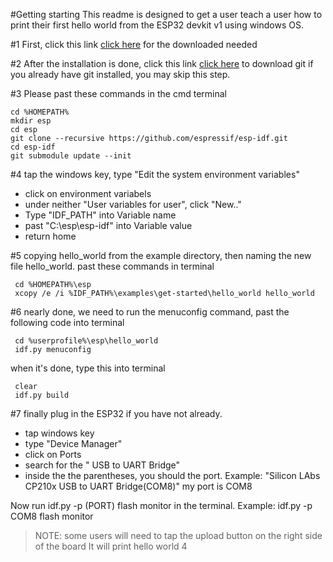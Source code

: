 #Getting starting
This readme is designed to get a user teach a user how to print their first hello world from the ESP32 devkit v1 using windows OS.

#1 First, click this link [click here](https://dl.espressif.com/dl/esp-idf-tools-setup-1.2.exe) for the downloaded needed

#2 After the installation is done, click this link [click here](https://gitforwindows.org/) to download git
    if you already have git installed, you may skip this step.

#3 Please past these commands in the cmd terminal
```
cd %HOMEPATH%
mkdir esp
cd esp
git clone --recursive https://github.com/espressif/esp-idf.git
cd esp-idf
git submodule update --init
```

#4 tap the windows key, type "Edit the system environment variables"
- click on environment variabels
- under neither "User variables for user", click "New.."
- Type "IDF_PATH" into Variable name
- past "C:\esp\esp-idf" into Variable value
- return home

#5 copying hello_world from the example directory, then naming the new file hello_world. past these commands in terminal
```
 cd %HOMEPATH%\esp
 xcopy /e /i %IDF_PATH%\examples\get-started\hello_world hello_world 
```

#6 nearly done, we need to run the menuconfig command, past the following code into terminal
```
 cd %userprofile%\esp\hello_world
 idf.py menuconfig 
```

when it's done, type this into terminal
```
 clear
 idf.py build
```

#7 finally plug in the ESP32 if you have not already. 
- tap windows key
- type "Device Manager"
- click on Ports
- search for the " USB to UART Bridge"
- inside the the parentheses, you should the port. Example: "Silicon LAbs CP210x USB to UART Bridge(COM8)"
my port is COM8

Now run idf.py -p (PORT) flash monitor in the terminal.
Example: idf.py -p COM8 flash monitor

>NOTE: some users will need to tap the upload button on the right side of the board
It will print hello world 4 
